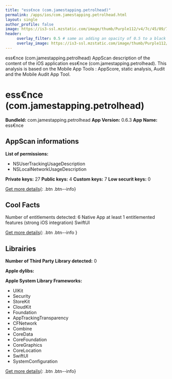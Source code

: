 ```yaml
---
title: "ess€nce (com.jamestapping.petrolhead)"
permalink: /apps/ios/com.jamestapping.petrolhead.html
layout: single
author_profile: false
image: https://is3-ssl.mzstatic.com/image/thumb/Purple112/v4/7c/45/09/7c4509ab-95b6-68a7-0729-0c91311a6ec3/AppIcon-1x_U007emarketing-0-6-0-85-220.png/512x512bb.jpg
header: 
     overlay_filter: 0.5 # same as adding an opacity of 0.5 to a black background
     overlay_image: https://is3-ssl.mzstatic.com/image/thumb/Purple112/v4/7c/45/09/7c4509ab-95b6-68a7-0729-0c91311a6ec3/AppIcon-1x_U007emarketing-0-6-0-85-220.png/512x512bb.jpg
---
```

ess€nce (com.jamestapping.petrolhead) AppScan description of the content of the iOS application ess€nce (com.jamestapping.petrolhead). This analysis is based on the Mobile App Tools : AppScore, static analysis, Audit and the Mobile Audit App Tool.

# ess€nce (com.jamestapping.petrolhead)

**BundleId:** com.jamestapping.petrolhead
**App Version:** 0.6.3
**App Name:** ess€nce


## AppScan informations 

**List of permissions:** 
- NSUserTrackingUsageDescription
- NSLocalNetworkUsageDescription
  
  
**Private keys:** 27
**Public keys:** 4
**Custom keys:** 7
**Low securit keys:** 0
  
[Get more details](/pricing.html){: .btn .btn--info}

## Cool Facts

Number of entitlements detected: 6
Native App
at least 1 entitlemented features (strong iOS integration)
SwiftUI
  
[Get more details](/pricing.html){: .btn .btn--info }

## Librairies 
**Number of Third Party Library detected:** 0


**Apple dylibs:**


**Apple System Library Frameworks:**
- UIKit
- Security
- StoreKit
- CloudKit
- Foundation
- AppTrackingTransparency
- CFNetwork
- Combine
- CoreData
- CoreFoundation
- CoreGraphics
- CoreLocation
- SwiftUI
- SystemConfiguration


  
[Get more details](/pricing.html){: .btn .btn--info}

